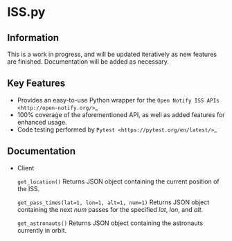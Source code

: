ISS.py
======

Information
-----------
This is a work in progress, and will be updated iteratively as new features are finished.
Documentation will be added as necessary.

Key Features
------------
- Provides an easy-to-use Python wrapper for the `Open Notify ISS APIs <http://open-notify.org/>`_
- 100% coverage of the aforementioned API, as well as added features for enhanced usage.
- Code testing performed by `Pytest <https://pytest.org/en/latest/>`_

Documentation
-------------
- Client

    ```get_location()```
    Returns JSON object containing the current position of the ISS.

    ```get_pass_times(lat=1, lon=1, alt=1, num=1)```
    Returns JSON object containing the next *num* passes for the specified *lat*, *lon*, and *alt*.

    ```get_astronauts()```
    Returns JSON object containing the astronauts currently in orbit.